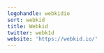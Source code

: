 ```yaml
---
logohandle: webkidio
sort: webkid
title: Webkid
twitter: webk1d
website: 'https://webkid.io/'
---
```

